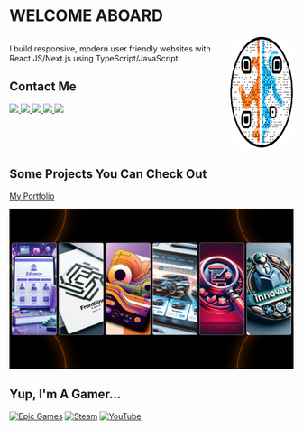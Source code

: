 # WELCOME ABOARD

<div style="display:flex;justify-content:space-between;gap:16px">
    <div>
        <p> 
            I build responsive, modern user friendly websites with React JS/Next.js using TypeScript/JavaScript.
        </p>
        <h2>Contact Me</h2>
        <div>
            <a href="https://www.linkedin.com/in/halilagul/" title="Go to Halil's LinkedIn">
                <img src="https://img.shields.io/badge/linkedin-%230077B5.svg?&style=for-the-badge&logo=linkedin&logoColor=white" />
            </a>
            <a href="mailto:halibal95@gmail.com" title="Go to Halil's Gmail">
                <img src="https://img.shields.io/badge/email-c14438?style=for-the-badge&logo=Gmail&logoColor=white&link=mailto:halibal95@gmail.com" />
            </a>
            <a href="https://github.com/halibal" title="Go to Halil's GitHub">
                <img src="https://img.shields.io/badge/github-333?style=for-the-badge&logo=github&logoColor=white" />
            </a>
            <a href="https://www.hackerrank.com/halibal95" title="Go to Halil's Hackerrank Profile">
                <img src="https://img.shields.io/badge/-Hackerrank-2EC866?style=for-the-badge&logo=HackerRank&logoColor=white" />
            </a>
            <a href="https://www.instagram.com/halibal__/" title="Go to Halil's Instagram">
                <img src="https://img.shields.io/badge/instagram-fb3958?style=for-the-badge&logo=instagram&logoColor=white" />
            </a>
        </div>
    </div>
    <a href="https://www.halibal.com" target="_blank" title="Halibal's Website">
        <img src="./img/qrcode.png" style="width: 200px; height:200px; border-radius: 25px" />
    </a>
</div>

## Some Projects You Can Check Out

[My Portfolio](https://halibal-portfolio.vercel.app)

[![Halibal's Portfolio](./img/portfolio2.png)](https://halibal-portfolio.vercel.app)

## Yup, I'm A Gamer...

[![Epic Games](https://img.shields.io/badge/Epic%20Games-313131?style=for-the-badge&logo=Epic%20Games&logoColor=white)](https://store.epicgames.com/en-US/u/8ba67ba2495344dd8db51e8821c5d853)
[![Steam](https://img.shields.io/badge/Steam-000000?style=for-the-badge&logo=steam&logoColor=white)](https://steamcommunity.com/id/halibal/)
[![YouTube](https://img.shields.io/badge/YouTube-FF0000?style=for-the-badge&logo=youtube&logoColor=white)](https://www.youtube.com/channel/UCuAvmRUGYwoYevECTiBx_vw)
